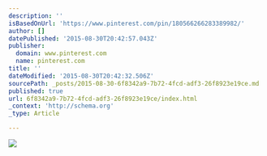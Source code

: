 ```yaml
---
description: ''
isBasedOnUrl: 'https://www.pinterest.com/pin/180566266283389982/'
author: []
datePublished: '2015-08-30T20:42:57.043Z'
publisher:
  domain: www.pinterest.com
  name: pinterest.com
title: ''
dateModified: '2015-08-30T20:42:32.506Z'
sourcePath: _posts/2015-08-30-6f8342a9-7b72-4fcd-adf3-26f8923e19ce.md
published: true
url: 6f8342a9-7b72-4fcd-adf3-26f8923e19ce/index.html
_context: 'http://schema.org'
_type: Article

---
```

![](https://s-media-cache-ak0.pinimg.com/736x/23/a6/67/23a667653995e0dbeff7aa58bbdc1581.jpg)